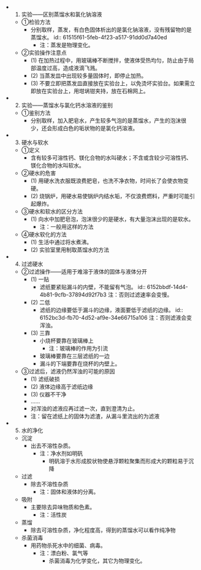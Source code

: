 -
  1. 实验——区别蒸馏水和氯化钠溶液
	- ①检验方法
		- 分别取样，蒸发，有白色固体析出的是氯化钠溶液，没有残留物的是蒸馏水。
		  id:: 61515f61-5feb-4f23-a517-91dd0d7a40ed
			- 注：蒸发是物理变化。
	- ②实验操作注意点
		- (1) 在加热过程中，用玻璃棒不断搅拌，使液体受热均匀，防止由于局部温度过高，造成液滴飞溅。
		- (2) 当蒸发皿中出现较多量固体时，即停止加热。
		- (3) 不要立即把蒸发皿直接放在实验台上，以免烫坏实验台。如果需立即放在实验台上，用坩埚钳夹持，放在石棉网上。
-
  2. 实验——蒸馏水与氯化钙水溶液的鉴别
	- ①鉴别方法
		- 分别取样，加入肥皂水，产生较多气泡的是蒸馏水，产生的泡沫很少，还会形成白色的垢状物的是氯化钙溶液。
-
  3. 硬水与软水
	- ①定义
		- 含有较多可溶性钙、镁化合物的水叫硬水；不含或含较少可溶性钙、镁化合物的水叫软水。
	- ②硬水的危害
		- (1) 用硬水洗衣服既浪费肥皂，也洗不净衣物，时间长了会使衣物变硬。
		- (2) 烧锅炉，用硬水易使锅炉内结水垢，不仅浪费燃料，严重时可能引起爆炸。
	- ③硬水和软水的区分方法
		- (1) 向水中加肥皂泡，泡沫很少的是硬水，有大量泡沫出现的是软水。
			- 注：一般用这样的方法
	- ④硬水软化的方法
		- (1) 生活中通过将水煮沸。
		- (2) 实验室里用制取蒸馏水的方法
-
  4. 过滤硬水
	- ②过滤操作——适用于难溶于液体的固体与液体分开
		- (1) 一贴
			- 滤纸要紧贴漏斗的内壁，不能留有气泡。
			  id:: 6152bbdf-14d4-4b81-9cfb-37894d92f7b3
			  注：否则过滤速率会变慢。
		- (2) 二低
			- 滤纸的边缘要低于漏斗的边缘，液面要低于滤纸的边缘。
			  id:: 6152bc3d-fb70-4d52-af9e-34e66715a106
			  注：否则滤液会变浑浊。
		- (3) 三靠
			- 小烧杯要靠在玻璃棒上
				- 注：玻璃棒的作用为引流
			- 玻璃棒要靠在三层滤纸的一边
			- 漏斗的下端要靠在烧杯的内壁上。
	- ③过滤后，滤液仍然浑浊的可能的原因
		- (1) 滤纸破损
		- (2) 液体边缘高于滤纸边缘
		- (3) 仪器不干净
		- ......
		- 对浑浊的滤液应再过滤一次，直到澄清为止。
		- 注：留在滤纸上的固体为滤渣，从漏斗里流出的为滤液
-
  5. 水的净化
	- 沉淀
		- 出去不溶性杂质。
			- 注：净水剂如明矾
				- 明矾溶于水形成胶状物使悬浮颗粒聚集而形成大的颗粒易于沉降
	- 过滤
		- 除去不溶性杂质
			- 注：固体和液体的分离。
	- 吸附
		- 主要除去异味物质和色素。
			- 注：活性炭
	- 蒸馏
		- 除去可溶性杂质，净化程度高，得到的蒸馏水可以看作纯净物
	- 杀菌消毒
		- 用药物杀死水中的细菌、病毒。
			- 注：漂白粉、氯气等
				- 杀菌消毒为化学变化，其它为物理变化。